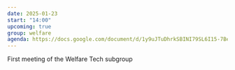 ```yaml
---
date: 2025-01-23
start: "14:00"
upcoming: true
group: welfare
agenda: https://docs.google.com/document/d/1y9uJTuDhrkSBINI79SL6I15-7BeflQIE/edit?usp=sharing&ouid=109711980396115127089&rtpof=true&sd=true
--- 
```

First meeting of the Welfare Tech subgroup